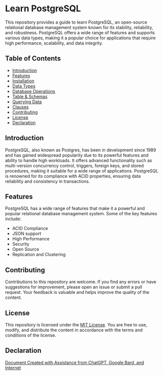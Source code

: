 # Learn PostgreSQL

This repository provides a guide to learn PostgreSQL, an open-source relational database management system known for its stability, reliability, and robustness. PostgreSQL offers a wide range of features and supports various data types, making it a popular choice for applications that require high performance, scalability, and data integrity.

## Table of Contents

- [Introduction](#introduction)
- [Features](#features)
- [Installation](psql/installation.md)
- [Data Types](psql/data-types.md)
- [Database Operations](psql/database.md)
- [Table & Schemas](psql/table-schema.md)
- [Querying Data](psql/query.md)
- [Clauses](psql/clauses.md)
- [Contributing](#contributing)
- [License](#license)
- [Declaration](#declaration)

## Introduction
PostgreSQL, also known as Postgres, has been in development since 1989 and has gained widespread popularity due to its powerful features and ability to handle high workloads. It offers advanced functionality such as multi-version concurrency control, triggers, foreign keys, and stored procedures, making it suitable for a wide range of applications. PostgreSQL is renowned for its compliance with ACID properties, ensuring data reliability and consistency in transactions.

## Features

PostgreSQL has a wide range of features that make it a powerful and popular relational database management system. Some of the key features include:

- ACID Compliance
- JSON support
- High Performance
- Security
- Open Source
- Replication and Clustering


## Contributing

Contributions to this repository are welcome. If you find any errors or have suggestions for improvement, please open an issue or submit a pull request. Your feedback is valuable and helps improve the quality of the content.

## License

This repository is licensed under the [MIT License](LICENSE). You are free to use, modify, and distribute the content in accordance with the terms and conditions of the license.

## Declaration
[Document Created with Assistance from ChatGPT, Google Bard, and Internet](declaration.md)
